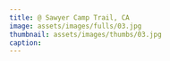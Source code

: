 ```yaml
---
title: @ Sawyer Camp Trail, CA
image: assets/images/fulls/03.jpg
thumbnail: assets/images/thumbs/03.jpg
caption: 
---
```

